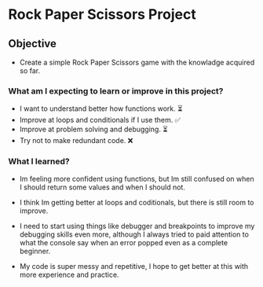 # Rock Paper Scissors Project

## Objective

- Create a simple Rock Paper Scissors game with the knowladge acquired so far.


### What am I expecting to learn or improve in this project? 

- I want to understand better how functions work. ⏳
- Improve at loops and conditionals if I use them. ✅
- Improve at problem solving and debugging. ⏳
- Try not to make redundant code. ❌


### What I learned?

- Im feeling more confident using functions, but Im still confused on when I should return some values and when I should not. 

- I think Im getting better at loops and coditionals, but there is still room to improve. 

- I need to start using things like debugger and breakpoints to improve my debugging skills even more, although I always tried to paid attention to what the console say when an error popped even as a complete beginner.

- My code is super messy and repetitive, I hope to get better at this with more experience and practice.

